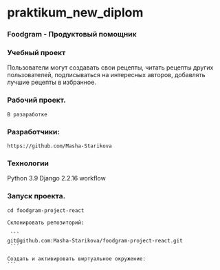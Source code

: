# praktikum_new_diplom
### Foodgram - Продуктовый помощник

### Учебный проект
Пользователи могут создавать свои рецепты, читать рецепты других пользователей, подписываться на интересных авторов, добавлять лучшие рецепты в избранное.

### Рабочий проект.

```
В разаработке
```

### Разработчики:
```
https://github.com/Masha-Starikova
```

### Технологии
Python 3.9
Django 2.2.16
workflow

### Запуск проекта.

```
cd foodgram-project-react
```

    Склонировать репозиторий:

     ```
    git@github.com:Masha-Starikova/foodgram-project-react.git
     ```

    Cоздать и активировать виртуальное окружение:
    ```